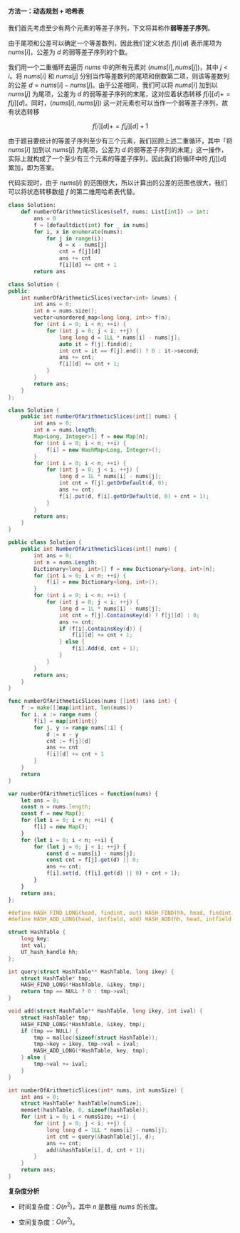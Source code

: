#### 方法一：动态规划 + 哈希表

我们首先考虑至少有两个元素的等差子序列，下文将其称作**弱等差子序列**。

由于尾项和公差可以确定一个等差数列，因此我们定义状态 $f[i][d]$ 表示尾项为 $\textit{nums}[i]$，公差为 $d$ 的弱等差子序列的个数。

我们用一个二重循环去遍历 $\textit{nums}$ 中的所有元素对 $(\textit{nums}[i],\textit{nums}[j])$，其中 $j<i$。将 $\textit{nums}[i]$ 和 $\textit{nums}[j]$ 分别当作等差数列的尾项和倒数第二项，则该等差数列的公差 $d=\textit{nums}[i]-\textit{nums}[j]$。由于公差相同，我们可以将 $\textit{nums}[i]$ 加到以 $\textit{nums}[j]$ 为尾项，公差为 $d$ 的弱等差子序列的末尾，这对应着状态转移 $f[i][d] += f[j][d]$。同时，$(\textit{nums}[i],\textit{nums}[j])$ 这一对元素也可以当作一个弱等差子序列，故有状态转移

$$
f[i][d] += f[j][d] + 1
$$

由于题目要统计的等差子序列至少有三个元素，我们回顾上述二重循环，其中「将 $\textit{nums}[i]$ 加到以 $\textit{nums}[j]$ 为尾项，公差为 $d$ 的弱等差子序列的末尾」这一操作，实际上就构成了一个至少有三个元素的等差子序列，因此我们将循环中的 $f[j][d]$ 累加，即为答案。

代码实现时，由于 $\textit{nums}[i]$ 的范围很大，所以计算出的公差的范围也很大，我们可以将状态转移数组 $f$ 的第二维用哈希表代替。

```Python [sol1-Python3]
class Solution:
    def numberOfArithmeticSlices(self, nums: List[int]) -> int:
        ans = 0
        f = [defaultdict(int) for _ in nums]
        for i, x in enumerate(nums):
            for j in range(i):
                d = x - nums[j]
                cnt = f[j][d]
                ans += cnt
                f[i][d] += cnt + 1
        return ans
```

```C++ [sol1-C++]
class Solution {
public:
    int numberOfArithmeticSlices(vector<int> &nums) {
        int ans = 0;
        int n = nums.size();
        vector<unordered_map<long long, int>> f(n);
        for (int i = 0; i < n; ++i) {
            for (int j = 0; j < i; ++j) {
                long long d = 1LL * nums[i] - nums[j];
                auto it = f[j].find(d);
                int cnt = it == f[j].end() ? 0 : it->second;
                ans += cnt;
                f[i][d] += cnt + 1;
            }
        }
        return ans;
    }
};
```

```Java [sol1-Java]
class Solution {
    public int numberOfArithmeticSlices(int[] nums) {
        int ans = 0;
        int n = nums.length;
        Map<Long, Integer>[] f = new Map[n];
        for (int i = 0; i < n; ++i) {
            f[i] = new HashMap<Long, Integer>();
        }
        for (int i = 0; i < n; ++i) {
            for (int j = 0; j < i; ++j) {
                long d = 1L * nums[i] - nums[j];
                int cnt = f[j].getOrDefault(d, 0);
                ans += cnt;
                f[i].put(d, f[i].getOrDefault(d, 0) + cnt + 1);
            }
        }
        return ans;
    }
}
```

```C# [sol1-C#]
public class Solution {
    public int NumberOfArithmeticSlices(int[] nums) {
        int ans = 0;
        int n = nums.Length;
        Dictionary<long, int>[] f = new Dictionary<long, int>[n];
        for (int i = 0; i < n; ++i) {
            f[i] = new Dictionary<long, int>();
        }
        for (int i = 0; i < n; ++i) {
            for (int j = 0; j < i; ++j) {
                long d = 1L * nums[i] - nums[j];
                int cnt = f[j].ContainsKey(d) ? f[j][d] : 0;
                ans += cnt;
                if (f[i].ContainsKey(d)) {
                    f[i][d] += cnt + 1;
                } else {
                    f[i].Add(d, cnt + 1);
                }
            }
        }
        return ans;
    }
}
```

```go [sol1-Golang]
func numberOfArithmeticSlices(nums []int) (ans int) {
    f := make([]map[int]int, len(nums))
    for i, x := range nums {
        f[i] = map[int]int{}
        for j, y := range nums[:i] {
            d := x - y
            cnt := f[j][d]
            ans += cnt
            f[i][d] += cnt + 1
        }
    }
    return
}
```

```JavaScript [sol1-JavaScript]
var numberOfArithmeticSlices = function(nums) {
    let ans = 0;
    const n = nums.length;
    const f = new Map();
    for (let i = 0; i < n; ++i) {
        f[i] = new Map();
    }
    for (let i = 0; i < n; ++i) {
        for (let j = 0; j < i; ++j) {
            const d = nums[i] - nums[j];
            const cnt = f[j].get(d) || 0;
            ans += cnt;
            f[i].set(d, (f[i].get(d) || 0) + cnt + 1);
        }
    }
    return ans;
};
```

```C [sol1-C]
#define HASH_FIND_LONG(head, findint, out) HASH_FIND(hh, head, findint, sizeof(long), out)
#define HASH_ADD_LONG(head, intfield, add) HASH_ADD(hh, head, intfield, sizeof(long), add)

struct HashTable {
    long key;
    int val;
    UT_hash_handle hh;
};

int query(struct HashTable** HashTable, long ikey) {
    struct HashTable* tmp;
    HASH_FIND_LONG(*HashTable, &ikey, tmp);
    return tmp == NULL ? 0 : tmp->val;
}

void add(struct HashTable** HashTable, long ikey, int ival) {
    struct HashTable* tmp;
    HASH_FIND_LONG(*HashTable, &ikey, tmp);
    if (tmp == NULL) {
        tmp = malloc(sizeof(struct HashTable));
        tmp->key = ikey, tmp->val = ival;
        HASH_ADD_LONG(*HashTable, key, tmp);
    } else {
        tmp->val += ival;
    }
}

int numberOfArithmeticSlices(int* nums, int numsSize) {
    int ans = 0;
    struct HashTable* hashTable[numsSize];
    memset(hashTable, 0, sizeof(hashTable));
    for (int i = 0; i < numsSize; ++i) {
        for (int j = 0; j < i; ++j) {
            long long d = 1LL * nums[i] - nums[j];
            int cnt = query(&hashTable[j], d);
            ans += cnt;
            add(&hashTable[i], d, cnt + 1);
        }
    }
    return ans;
}
```

**复杂度分析**

- 时间复杂度：$O(n^2)$，其中 $n$ 是数组 $\textit{nums}$ 的长度。

- 空间复杂度：$O(n^2)$。